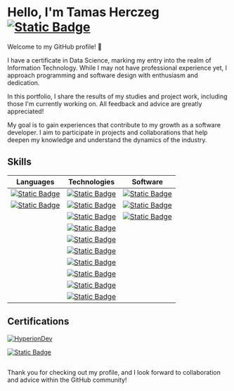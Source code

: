 # Hello, I'm Tamas Herczeg [![Static Badge](https://img.shields.io/badge/Check%20my%20LinkedIn%20profile-Follow?style=social&logo=LinkedIn)](https://linkedin.com/in/herczeg-tamas/)
          
Welcome to my GitHub profile! 👋

I have a certificate in Data Science, marking my entry into the realm of Information Technology. While I may not have professional experience yet, I approach programming and software design with enthusiasm and dedication.

In this portfolio, I share the results of my studies and project work, including those I'm currently working on. All feedback and advice are greatly appreciated!

My goal is to gain experiences that contribute to my growth as a software developer. I aim to participate in projects and collaborations that help deepen my knowledge and understand the dynamics of the industry.

## Skills

| **Languages** |  **Technologies** |**Software** | 
| :---:          | :---:              | :---:        | 
| [![Static Badge](https://img.shields.io/badge/C%23-white?style=plastic&logo=csharp&logoColor=%23512BD4)](https://www.hackerrank.com/certificates/e6ff95828d15&s) | [![Static Badge](https://img.shields.io/badge/Pandas-white?style=plastic&logo=pandas&labelColor=%23150458)](https://pandas.pydata.org) | [![Static Badge](https://img.shields.io/badge/Microsoft%20SQL%20Server-white?style=plastic&logo=microsoftsqlserver&logoColor=%23CC2927&labelColor=white&color=%23CC2927)](https://www.microsoft.com/en-us/sql-server) |
| [![Static Badge](https://img.shields.io/badge/Python-white?style=plastic&logo=python&logoColor=%233776AB)](https://www.hackerrank.com/certificates/3e8e6087fee4) | [![Static Badge](https://img.shields.io/badge/NumPy-white?style=plastic&logo=NumPy&labelColor=%23013243)](https://numpy.org/) | [![Static Badge](https://img.shields.io/badge/Visual%20Studio-white?style=plastic&logo=visualstudio&logoColor=%235C2D91&labelColor=white&color=%235C2D91)](https://visualstudio.microsoft.com/) |
| | [![Static Badge](https://img.shields.io/badge/spaCy-%2309A3D5?style=plastic&logo=spacy&logoColor=%2309A3D5&labelColor=white)](https://spacy.io/) | [![Static Badge](https://img.shields.io/badge/Visual%20Studio%20Code-white?style=plastic&logo=visualstudiocode&logoColor=%23007ACC&labelColor=white&color=%23007ACC)](https://code.visualstudio.com/) |
| | [![Static Badge](https://img.shields.io/badge/.NET-white?style=plastic&logo=dotnet&labelColor=%23512BD4)](https://dotnet.microsoft.com/en-us/) | |
| | [![Static Badge](https://img.shields.io/badge/HTML-white?style=plastic&logo=html5&logoColor=%23E34F26)](https://en.wikipedia.org/wiki/HTML5) | |
| | [![Static Badge](https://img.shields.io/badge/CSS-white?style=plastic&logo=css3&logoColor=%231572B6)](https://en.wikipedia.org/wiki/CSS) | |
| | [![Static Badge](https://img.shields.io/badge/JavaScript-white?style=plastic&logo=javascript&logoColor=%23F7DF1E&labelColor=black)](https://en.wikipedia.org/wiki/JavaScript) | |
| | [![Static Badge](https://img.shields.io/badge/Bootstrap-white?style=plastic&logo=bootstrap&logoColor=%237952B3&labelColor=white&color=%237952B3)](https://getbootstrap.com/) | |
| | [![Static Badge](https://img.shields.io/badge/Laravel-white?style=plastic&logo=Laravel&logoColor=%23FF2D20&labelColor=white&color=%23FF2D20)](https://laravel.com/) | |
| | [![Static Badge](https://img.shields.io/badge/Angular-white?style=plastic&logo=angular&logoColor=%230F0F11&labelColor=white&color=%230F0F11)](https://angular.io/) | |



## Certifications


[![HyperionDev](https://github.com/scktom/scktom/assets/23421135/b3798d24-4b83-44ee-8335-d34aec343651)](https://www.hyperiondev.com/certificate/3154/certificate-of-completion?intent=view)

[![Static Badge](https://img.shields.io/badge/Cisco%20CCNA-white?style=plastic&logo=cisco&labelColor=white)](https://github.com/scktom/scktom/assets/23421135/57f07dd5-ef18-49e8-a08d-9b62ce97927b)

## 
Thank you for checking out my profile, and I look forward to collaboration and advice within the GitHub community!
<!--
**scktom/scktom** is a ✨ _special_ ✨ repository because its `README.md` (this file) appears on your GitHub profile.

Here are some ideas to get you started:

- 🔭 I’m currently working on ...
- 🌱 I’m currently learning ...
- 👯 I’m looking to collaborate on ...
- 🤔 I’m looking for help with ...
- 💬 Ask me about ...
- 📫 How to reach me: ...
- 😄 Pronouns: ...
- ⚡ Fun fact: ...
-->
